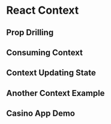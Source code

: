 # React Context

## Prop Drilling

## Consuming Context

## Context Updating State

## Another Context Example

## Casino App Demo
